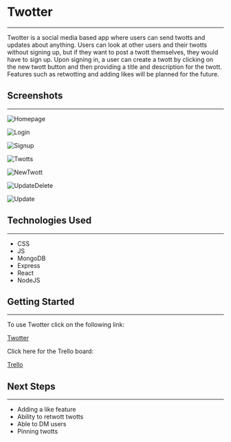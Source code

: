 # Twotter

---

Twotter is a social media based app where users can send twotts and updates about anything. Users can look at other
users and their twotts without signing up, but if they want to post a twott themselves, they would have to sign up.
Upon signing in, a user can create a twott by clicking on the new twott button and then providing a title and description
for the twott.
Features such as retwotting and adding likes will be planned for the future.

## Screenshots

---

![Homepage](https://i.imgur.com/sV0yawx.png)

![Login](https://i.imgur.com/5GlZDIj.png)

![Signup](https://i.imgur.com/h9NKtjC.png)

![Twotts](https://i.imgur.com/Xmc9IyF.png)

![NewTwott](https://i.imgur.com/7muEW87.png)

![UpdateDelete](https://i.imgur.com/fpVupM2.png)

![Update](https://i.imgur.com/0LEkxEC.png)

## Technologies Used

---

- CSS
- JS
- MongoDB
- Express
- React
- NodeJS

## Getting Started

---

To use Twotter click on the following link:

[Twotter](https://twotterapp.herokuapp.com/)

Click here for the Trello board:

[Trello](https://trello.com/b/tErEt4Ig/twotter)

## Next Steps

---

- Adding a like feature
- Ability to retwott twotts
- Able to DM users
- Pinning twotts
